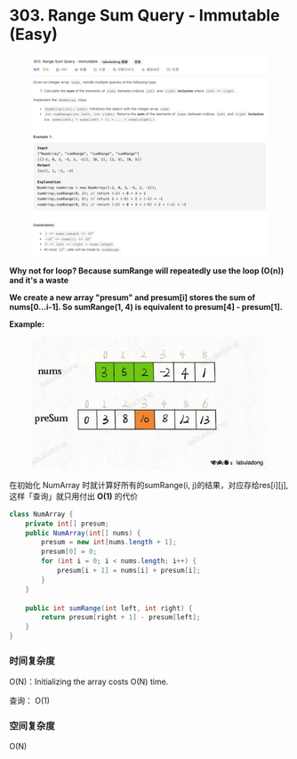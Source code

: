 # 303. Range Sum Query - Immutable (Easy)

<figure><img src="../../../.gitbook/assets/image (54) (1) (1) (1).png" alt=""><figcaption></figcaption></figure>

**Why not for loop? Because sumRange will repeatedly use the loop (O(n)) and it's a waste**

**We create a new array "presum" and presum\[i] stores the sum of nums\[0...i-1]. So sumRange(1, 4) is equivalent to presum\[4] - presum\[1].**

**Example:**

<figure><img src="../../../.gitbook/assets/image (55) (1) (1) (1).png" alt="" width="563"><figcaption></figcaption></figure>

在初始化 NumArray 时就计算好所有的sumRange(i, j)的结果，对应存给res\[i]\[j], 这样「查询」就只用付出 **O(1)** 的代价

```java
class NumArray {
    private int[] presum;
    public NumArray(int[] nums) {
        presum = new int[nums.length + 1];
        presum[0] = 0;
        for (int i = 0; i < nums.length; i++) {
            presum[i + 1] = nums[i] + presum[i];
        }
    }
    
    public int sumRange(int left, int right) {
        return presum[right + 1] - presum[left];
    }
}
```

### 时间复杂度

O(N)：Initializing the array costs O(N) time.&#x20;

查询： O(1)

### 空间复杂度

O(N)
